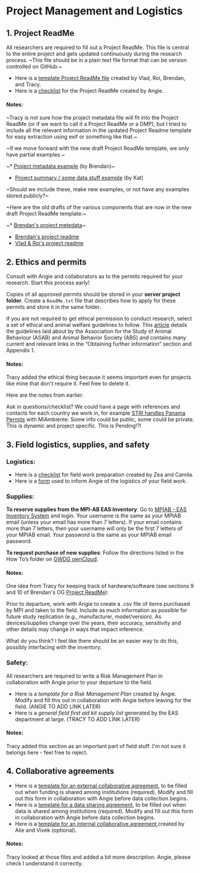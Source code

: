 # Project Management and Logistics

## 1. Project ReadMe

All researchers are required to fill out a Project ReadMe. 
This file is central to the entire project and gets updated continuously during the research process. 
~This file should be in a plain text file format that can be version controlled on GitHub.~

* Here is a [template Project ReadMe file](https://github.com/livingingroups/ods_wiki/wiki/Project-ReadMe-template) created by Vlad, Roi, Brendan, and Tracy. 
* Here is a [checklist](https://drive.google.com/file/d/1gktgpSEcRFaZqkQIjtechuP7vRVURgPE/view?usp=sharing) for the Project ReadMe created by Angie. 

#### Notes:

~Tracy is not sure how the project metadata file will fit into the Project ReadMe (or if we want to call it a Project ReadMe or a DMP), but I tried to include all the relevant information in the updated Project Readme template for easy extraction using exif or something like that.~ 

~If we move forward with the new draft Project ReadMe template, we only have partial examples.~ 

~* [Project metadata example](https://github.com/livingingroups/project_metadata/blob/main/project_metadata/metadata_template.txt) (by Brendan)~ 
* [Project summary / some data stuff example](https://github.com/livingingroups/project_metadata/blob/main/project_readme/README_examples_KStewart.md#readme-example-1) (by Kat) 

~Should we include these, make new examples, or not have any examples stored publicly?~

~Here are the old drafts of the various components that are now in the new draft Project ReadMe template:~

~* [Brendan's project metedata](https://github.com/livingingroups/project_metadata/blob/main/project_metadata/project_metadata.md)~
* [Brendan's project readme](https://github.com/livingingroups/project_metadata/blob/main/project_readme/README.md)
* [Vlad & Roi's project readme](https://drive.google.com/file/d/1Nx3x_GRuTlbTcTjuh4VipTwN9jFYdn54/view)

## 2. Ethics and permits

Consult with Angie and collaborators as to the permits required for your research. Start this process early!

Copies of all approved permits should be stored in your **server project folder**. 
Create a `ReadMe.txt` file that describes how to apply for these permits and store it in the same folder. 

If you are not required to get ethical permission to conduct research, select a set of ethical and animal welfare guidelines to follow. 
This [article](https://doi.org/10.1016/j.anbehav.2019.11.002) details the guidelines laid about by the Association for the Study of Animal Behaviour (ASAB) and Animal Behavior Society (ABS) and contains many current and relevant links in the “Obtaining further information” section and Appendix 1.

#### Notes:

Tracy added the ethical thing because it seems important even for projects like mine that don't require it. Feel free to delete it.

Here are the notes from earlier: 

Ask in questions/checklist? 
We could have a page with references and contacts for each country we work in, for example [STRI handles Panama Permits](https://stri.si.edu/plan-your-visit/scientific-research-permits) with MiAmbiente. 
Some info could be public, some could be private. This is dynamic and project specific.
This is Pending!?!

## 3. Field logistics, supplies, and safety

### Logistics:

* Here is a [checklist](https://docs.google.com/document/d/1TrbRbwY5FD--9ArEJBNZqUHNbB2U1z72DNj_Zz3TPZ0/edit) for field work preparation created by Zea and Camila.
* Here is a [form](https://docs.google.com/forms/d/1Jwb8psWkpERE3ZPmf25zhDvYTPSPrni_p4rciBLT38w/edit) used to inform Angie of the logistics of your field work. 

### Supplies:

**To reserve supplies from the MPI-AB EAS Inventory**: Go to [MPIAB - EAS Inventory System](https://inventoryeas.ab.mpg.de/login) and login. Your username is the same as your MPIAB email (unless your email has more than 7 letters). If your email contains more than 7 letters, then your username will only be the first 7 letters of your MPIAB email. Your password is the same as your MPIAB email password.

**To request purchase of new supplies**: Follow the directions listed in the How To’s folder on [GWDG ownCloud](https://owncloud.gwdg.de/).

#### Notes:

One idea from Tracy for keeping track of hardware/software (see sections 9 and 10 of Brendan's OG [Project ReadMe](https://github.com/livingingroups/project_metadata/blob/main/project_readme/README.md)):

Prior to departure, work with Angie to create a .csv file of items purchased by MPI and taken to the field. 
Include as much information as possible for future study replication (e.g., manufacturer, model/version). 
As devices/supplies change over the years, their accuracy, sensitivity and other details may change in ways that impact inference. 

What do you think? I feel like there should be an easier way to do this, possibly interfacing with the inventory.

### Safety: 

All researchers are required to write a Risk Management Plan in collaboration with Angie prior to your departure to the field.
 
* Here is a *template for a Risk Management Plan* created by Angie. Modify and fill this out in collaboration with Angie before leaving for the field. (ANGIE TO ADD LINK LATER)
* Here is a *general field first aid kit supply list* generated by the EAS department at large. (TRACY TO ADD LINK LATER)

#### Notes:

Tracy added this section as an important part of field stuff. I'm not sure it belongs here - feel free to reject.

## 4. Collaborative agreements

* Here is a [template for an external collaborative agreement](https://drive.google.com/file/d/1rD0AtPObFftlLR7L-VItSNzZWf2COZtU/view?usp=sharing), to be filled out when funding is shared among institutions (required). Modify and fill out this form in collaboration with Angie before data collection begins.
* Here is a [template for a data sharing agreement](https://drive.google.com/file/d/12LOACjax8YQbO4Yt1Z5TLD1cUNOvg3AO/view?usp=sharing), to be filled out when data is shared among institutions (required). Modify and fill out this form in collaboration with Angie before data collection begins. 
* Here is a [template for an internal collaborative agreement ](https://github.com/livingingroups/collaborative_agreement/blob/main/collab_agree.mdown) created by Alie and Vivek (optional).

#### Notes:

Tracy looked at those files and added a bit more description. Angie, please check I understand it correctly.

